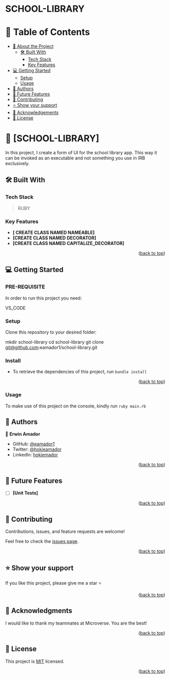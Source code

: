 # SCHOOL-LIBRARY

# 📗 Table of Contents

- [📖 About the Project](#about-project)
  - [🛠 Built With](#built-with)
    - [Tech Stack](#tech-stack)
    - [Key Features](#key-features)
- [💻 Getting Started](#getting-started)
  - [Setup](#setup)
  - [Usage](#usage)
- [👥 Authors](#authors)
- [🔭 Future Features](#future-features)
- [🤝 Contributing](#contributing)
- [⭐️ Show your support](#support)
- [🙏 Acknowledgements](#acknowledgements)
- [📝 License](#license)


# 📖 [SCHOOL-LIBRARY] <a name="about-project"></a>
In this project, I create a form of UI for the school library app. This way it can be invoked as an executable and not something you use in IRB exclusively.

## 🛠 Built With <a name="built-with"></a>

### Tech Stack <a name="tech-stack"></a>

> RUBY

### Key Features <a name="key-features"></a>

- **[ CREATE CLASS NAMED NAMEABLE]**
- **[CREATE CLASS NAMED DECORATOR]**
- **[CREATE CLASS NAMED CAPITALIZE_DECORATOR]**

<p align="right">(<a href="#readme-top">back to top</a>)</p>


## 💻 Getting Started <a name="getting-started"></a>

### PRE-REQUISITE

In order to run this project you need:

 VS_CODE 

### Setup

Clone this repository to your desired folder:

  mkdir school-library
  cd school-library
  git clone git@github.com:eamador1/school-library.git

  ### Install <a name="install">

- To retrieve the dependencies of this project, run `bundle install`

<p align="right">(<a href="#readme-top">back to top</a>)</p>

 ### Usage <a name="usage">

To make use of this project on the console, kindly run `ruby main.rb`

## 👥 Authors <a name="authors"></a>

👤 **Erwin Amador**

- GitHub: [@eamador1](https://github.com/eamador1)
- Twitter: [@hokieamador](https://twitter.com/hokieamador)
- LinkedIn: [hokiemador](https://linkedin.com/in/hokiemador)

<p align="right">(<a href="#readme-top">back to top</a>)</p>

## 🔭 Future Features <a name="future-features"></a>

- [ ] **[Unit Tests]**

<p align="right">(<a href="#readme-top">back to top</a>)</p>


## 🤝 Contributing <a name="contributing"></a>

Contributions, issues, and feature requests are welcome!

Feel free to check the [issues page](https://github.com/eamador1/school-library/issues).

<p align="right">(<a href="#readme-top">back to top</a>)</p>


## ⭐️ Show your support <a name="support"></a>

If you like this project, please give me a star ⭐️

<p align="right">(<a href="#readme-top">back to top</a>)</p>


## 🙏 Acknowledgments <a name="acknowledgements"></a>

I would like to thank my teammates at Microverse. You are the best!

<p align="right">(<a href="#readme-top">back to top</a>)</p>


## 📝 License <a name="license"></a>

This project is [MIT](./LICENSE) licensed.

<p align="right">(<a href="#readme-top">back to top</a>)</p>